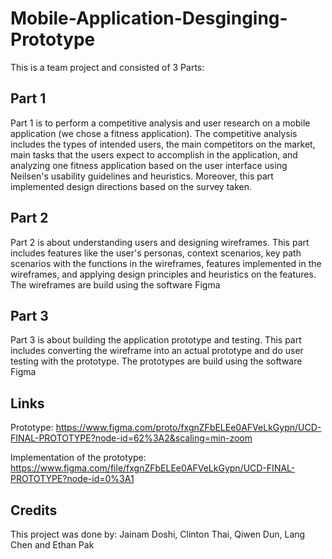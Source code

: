 # Mobile-Application-Desginging-Prototype

This is a team project and consisted of 3 Parts:

## Part 1
Part 1 is to perform a competitive analysis and user research on a mobile application (we chose a fitness application). The competitive analysis includes the types of intended users, the main competitors on the market, main tasks that the users expect to accomplish in the application, and analyzing one fitness application based on the user interface using Neilsen's usability guidelines and heuristics. Moreover, this part implemented design directions based on the survey taken.

## Part 2
Part 2 is about understanding users and designing wireframes. This part includes features like the user's personas, context scenarios, key path scenarios with the functions in the wireframes, features implemented in the wireframes, and applying design principles and heuristics on the features. The wireframes are build using the software Figma

## Part 3
Part 3 is about building the application prototype and testing. This part includes converting the wireframe into an actual prototype and do user testing with the prototype. The prototypes are build using the software Figma

## Links 
Prototype: https://www.figma.com/proto/fxgnZFbELEe0AFVeLkGypn/UCD-FINAL-PROTOTYPE?node-id=62%3A2&scaling=min-zoom

Implementation of the prototype: https://www.figma.com/file/fxgnZFbELEe0AFVeLkGypn/UCD-FINAL-PROTOTYPE?node-id=0%3A1

## Credits
This project was done by: Jainam Doshi, Clinton Thai, Qiwen Dun, Lang Chen and Ethan Pak
